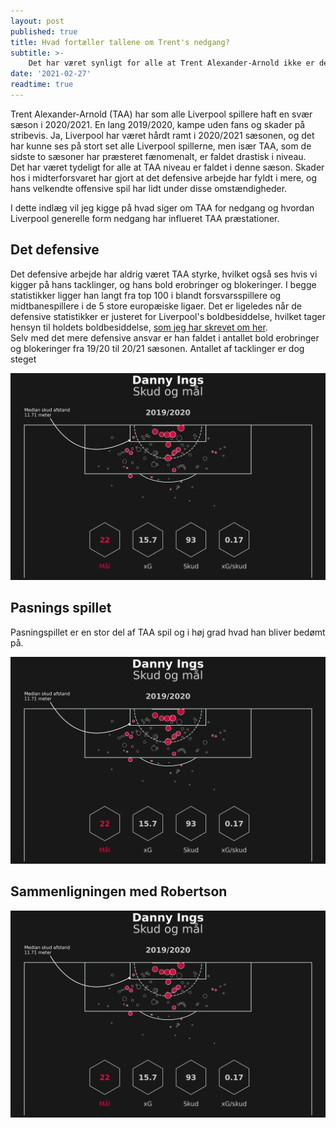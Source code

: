 ```yaml
---
layout: post
published: true
title: Hvad fortæller tallene om Trent's nedgang?
subtitle: >-
    Det har været synligt for alle at Trent Alexander-Arnold ikke er den samme spiller som sidste sæson. Jeg vil i dette indlæg se på hvad tallene fortæller om forskellen på hans spil i de to sæsoner.
date: '2021-02-27'
readtime: true
---
```


Trent Alexander-Arnold (TAA) har som alle Liverpool spillere haft en svær sæson i 2020/2021. En lang 2019/2020, kampe uden fans og skader på stribevis. Ja, Liverpool har været hårdt ramt i 2020/2021 sæsonen, og det har kunne ses på stort set alle Liverpool spillerne, men især TAA, som de sidste to sæsoner har præsteret fænomenalt, er faldet drastisk i niveau.
\
Det har været tydeligt for alle at TAA niveau er faldet i denne sæson. Skader hos i midterforsvaret har gjort at det defensive arbejde har fyldt i mere, og hans velkendte offensive spil har lidt under disse omstændigheder.

I dette indlæg vil jeg kigge på hvad siger om TAA for nedgang og hvordan Liverpool generelle form nedgang har influeret TAA præstationer.

## Det defensive

Det defensive arbejde har aldrig været TAA styrke, hvilket også ses hvis vi kigger på hans tacklinger, og hans bold erobringer og blokeringer. I begge statistikker ligger han langt fra top 100 i blandt forsvarsspillere og midtbanespillere i de 5 store europæiske ligaer. Det er ligeledes når de defensive statistikker er justeret for Liverpool's boldbesiddelse, hvilket tager hensyn til holdets boldbesiddelse, [som jeg har skrevet om her](https://statsbomb.com/2014/06/introducing-possession-adjusted-player-stats/).
\
Selv med det mere defensive ansvar er han faldet i antallet bold erobringer og blokeringer fra 19/20 til 20/21 sæsonen. Antallet af tacklinger er dog steget 

![Alt Text](/img/advanced_metrics/Ings_shotMap_1.png)

## Pasnings spillet
Pasningspillet er en stor del af TAA spil og i høj grad hvad han bliver bedømt på.

![Alt Text](/img/advanced_metrics/Ings_shotMap_1.png)

## Sammenligningen med Robertson
![Alt Text](/img/advanced_metrics/Ings_shotMap_1.png)
